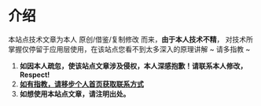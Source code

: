 # 介绍

本站点技术文章为本人 原创/借鉴/复制修改 而来，**由于本人技术不精**，
对技术所掌握仅停留于应用层使用，在该站点您看不到太多深入的原理讲解 ~ 请多指教 ~

1. **如因本人疏忽，使该站点文章涉及侵权，本人深感抱歉！请联系本人修改，Respect!**
2. **[如有指教，请移步个人首页获取联系方式](https://jungeer.github.io/)**
3. **如想使用本站点文章，请注明出处。**
